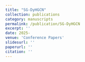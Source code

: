 ```yaml
---
title: "SG-DyHGCN"
collection: publications
category: manuscripts
permalink: /publication/SG-DyHGCN
excerpt: ''
date: 2025-
venue: 'Conference Papers'
slidesurl: ''
paperurl: ''
citation: ''
---
```


